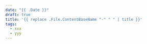 ```yaml
---
date: "{{ .Date }}"
draft: true
title: '{{ replace .File.ContentBaseName "-" " " | title }}'
tags:
  - xxx
  - yyy
---
```


